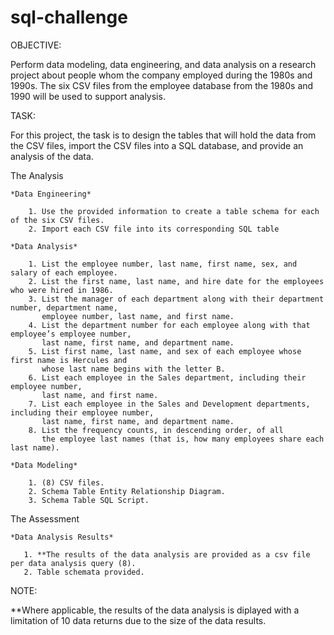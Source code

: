 # sql-challenge

OBJECTIVE:

Perform data modeling, data engineering, and data analysis on a 
research project about people whom the company employed during the 1980s and 1990s. 
The six CSV files from the employee database from the 1980s and 1990 will be used to 
support analysis.  

TASK:

For this project, the task is to design the tables that will hold the data from the CSV files,
import the CSV files into a SQL database, and provide an analysis of the data. 

The Analysis

    *Data Engineering*
    
        1. Use the provided information to create a table schema for each of the six CSV files.
        2. Import each CSV file into its corresponding SQL table

    *Data Analysis*
    
        1. List the employee number, last name, first name, sex, and salary of each employee.
        2. List the first name, last name, and hire date for the employees who were hired in 1986.
        3. List the manager of each department along with their department number, department name, 
           employee number, last name, and first name.
        4. List the department number for each employee along with that employee’s employee number, 
           last name, first name, and department name.
        5. List first name, last name, and sex of each employee whose first name is Hercules and 
           whose last name begins with the letter B.
        6. List each employee in the Sales department, including their employee number, 
           last name, and first name.
        7. List each employee in the Sales and Development departments, including their employee number, 
           last name, first name, and department name.
        8. List the frequency counts, in descending order, of all 
           the employee last names (that is, how many employees share each last name).

    *Data Modeling*
         
        1. (8) CSV files.
        2. Schema Table Entity Relationship Diagram.
        3. Schema Table SQL Script.

The Assessment

    *Data Analysis Results*
     
       1. **The results of the data analysis are provided as a csv file per data analysis query (8). 
       2. Table schemata provided.

NOTE:

**Where applicable, the results of the data analysis is diplayed with a limitation of 10 data
  returns due to the size of the data results.

 
